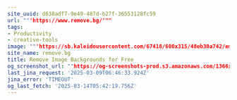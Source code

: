 ```yaml
---
site_uuid: d638adf7-9e49-487d-b27f-36553128fc59
url: ""'https://www.remove.bg/'""
tags:
- Productivity
- creative-tools
image: ""'https://sb.kaleidousercontent.com/67418/600x315/48eb30a742/emilia-og-image.jpg'""
site_name: remove.bg
title: Remove Image Backgrounds for Free
og_screenshot_url: ""https://og-screenshots-prod.s3.amazonaws.com/1366x768/80/false/94e6ed553c665c9f5c4ebea5648849dbe9c8e4851a3039db155c141dbac1a5ba.jpeg""
last_jina_request: '2025-03-09T06:46:33.924Z'
jina_error: 'TIMEOUT'
og_last_fetch: '2025-03-14T05:42:19.756Z'
---
```


